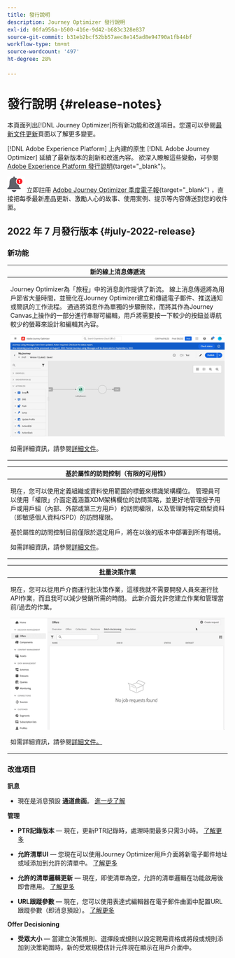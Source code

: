 ```yaml
---
title: 發行說明
description: Journey Optimizer 發行說明
exl-id: 06fa956a-b500-416e-9d42-b683c328e837
source-git-commit: b31eb2bcf52bb57aec8e145ad8e94790a1fb44bf
workflow-type: tm+mt
source-wordcount: '497'
ht-degree: 28%

---
```


# 發行說明 {#release-notes}

本頁面列出[!DNL Journey Optimizer]所有新功能和改進項目。您還可以參閱[最新文件更新](documentation-updates.md)頁面以了解更多變更。

[!DNL Adobe Experience Platform] 上內建的原生 [!DNL Adobe Journey Optimizer] 延續了最新版本的創新和改進內容。 欲深入瞭解這些變動，可參閱 [Adobe Experience Platform 發行說明](https://experienceleague.adobe.com/docs/experience-platform/release-notes/latest.html?lang=zh-Hant){target=&quot;_blank&quot;}。

![電子報](../assets/do-not-localize/nl-icon.png) 立即註冊 [Adobe Journey Optimizer 季度電子報](https://www.adobe.com/subscription/Adobe_Journey_Optimizer_NL.html){target=&quot;_blank&quot;} ，直接把每季最新產品更新、激勵人心的故事、使用案例、提示等內容傳送到您的收件匣。

## 2022 年 7 月發行版本 {#july-2022-release}

### 新功能

<table>
<thead>
<tr>
<th><strong>新的線上消息傳遞流</strong><br/></th>
</tr>
</thead>
<tbody>
<tr>
<td>
<p>Journey Optimizer為「旅程」中的消息創作提供了新流。 線上消息傳遞將為用戶節省大量時間，並簡化在Journey Optimizer建立和傳遞電子郵件、推送通知或簡訊的工作流程。 通過將消息作為單獨的步驟刪除，而將其作為Journey Canvas上操作的一部分進行串聯可編輯，用戶將需要按一下較少的按鈕並導航較少的螢幕來設計和編輯其內容。</p>
<img src="assets/do-not-localize/inline.gif"/>
<p>如需詳細資訊，請參閱<a href="../messages/get-started-content.md">詳細文件</a>。</p>
</td>
</tr>
</tbody>
</table>


<table>
<thead>
<tr>
<th><strong>基於屬性的訪問控制（有限的可用性）</strong><br/></th>
</tr>
</thead>
<tbody>
<tr>
<td>
<p>現在，您可以使用定義組織或資料使用範圍的標籤來標識架構欄位。 管理員可以使用「權限」介面定義涵蓋XDM架構欄位的訪問策略，並更好地管理授予用戶或用戶組（內部、外部或第三方用戶）的訪問權限，以及管理對特定類型資料（即敏感個人資料/SPD）的訪問權限。</p>
<p>基於屬性的訪問控制目前僅限於選定用戶，將在以後的版本中部署到所有環境。</p>
<p>如需詳細資訊，請參閱<a href="../administration/attribute-based-access.md">詳細文件</a>。</p>
</td>
</tr>
</tbody>
</table>

<table>
<thead>
<tr>
<th><strong>批量決策作業</strong><br/></th>
</tr>
</thead>
<tbody>
<tr>
<td>
<p>現在，您可以從用戶介面運行批決策作業，這樣我就不需要開發人員來運行批API作業，而且我可以減少營銷所需的時間。 此新介面允許您建立作業和管理當前/過去的作業。</p>
<img src="assets/do-not-localize/batch.gif"/>
<p>如需詳細資訊，請參閱<a href="../offers/batch-delivery.md">詳細文件。</p>
</td>
</tr>
</tbody>
</table>

<!--
<table>
<thead>
<tr>
<th><strong>Automatically use the best performing offer in your decisions (limited availability)</strong><br/></th>
</tr>
</thead>
<tbody>
<tr>
<td>
<p>You can now use personalized optimization model systems in Decision Management. This new type of model allows you to optimize and personalize offers based on segments and offer performance.</p>
<p>The use of personalized optimization AI models is currently restricted to selected users, and will be deployed to all environments in a future release.</p>
<img src="assets/do-not-localize/ai-ranking.gif"/>
<p>For more information, refer to the detailed documentation.</p>
</td>
</tr>
</tbody>
</table>
-->

### 改進項目

<!--
**Journeys**

* **Ending a journey** - In the journey canvas, the **End** activity has been removed from the palette. End tags are now added by default at the end of each path and cannot be removed. This improvement allows better reporting of where a customer dropped out of the journey, without any action from the user.
-->

**訊息**

* 現在是消息預設 **通道曲面**。 [進一步了解](../configuration/channel-surfaces.md)

**管理**

* **PTR記錄版本**  — 現在，更新PTR記錄時，處理時間最多只需3小時。 [了解更多](../configuration/ptr-records.md#processing)

* **允許清單UI**  — 您現在可以使用Journey Optimizer用戶介面將新電子郵件地址或域添加到允許的清單中。 [了解更多](../configuration/allow-list.md)

* **允許的清單邏輯更新**  — 現在，即使清單為空，允許的清單邏輯在功能啟用後即會應用。 [了解更多](../configuration/allow-list.md#logic)

* **URL跟蹤參數**  — 現在，您可以使用表達式編輯器在電子郵件曲面中配置URL跟蹤參數（即消息預設）。 [了解更多](../configuration/email-settings.md#url-tracking)

**Offer Decisioning**

* **受眾大小**  — 當建立決策規則、選擇段或規則以設定聘用資格或將段或規則添加到決策範圍時，新的受眾規模估計元件現在顯示在用戶介面中。